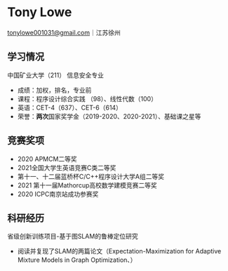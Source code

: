 # Tony Lowe
tonylowe001031@gmail.com｜江苏徐州
## 学习情况
中国矿业大学（211）
信息安全专业
- 成绩：加权，排名，专业前
- 课程：程序设计综合实践	（98）、线性代数（100） 
- 英语：CET-4（637）、CET-6（614）
- 荣誉：**两次**国家奖学金（2019-2020、2020-2021）、基础课之星等
## 竞赛奖项
- 2020 APMCM二等奖 
- 2021全国大学生英语竞赛C类二等奖
- 第十一、十二届蓝桥杯C/C++程序设计大学A组二等奖
- 2021 第十一届Mathorcup高校数学建模竞赛二等奖
- 2020 ICPC南京站成功参赛奖
## 科研经历
省级创新训练项目-基于图SLAM的鲁棒定位研究	
- 阅读并复现了SLAM的两篇论文（Expectation-Maximization for Adaptive Mixture Models in Graph Optimization、）
